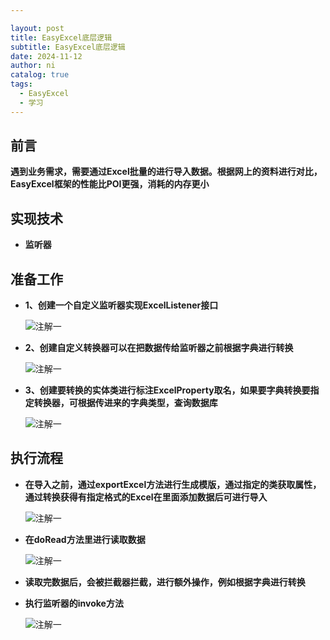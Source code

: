 ```yaml
---

layout: post
title: EasyExcel底层逻辑
subtitle: EasyExcel底层逻辑
date: 2024-11-12
author: ni
catalog: true
tags:
  - EasyExcel
  - 学习
---
```


## 前言

​	**遇到业务需求，需要通过Excel批量的进行导入数据。根据网上的资料进行对比，EasyExcel框架的性能比POI更强，消耗的内存更小**

## 实现技术

 - **监听器**

## 准备工作

- **1、创建一个自定义监听器实现ExcelListener接口**
	<p>
    <img src="https://ni-blog.oss-rg-china-mainland.aliyuncs.com/my-blog/Snipaste_2024-11-12_19-24-01.png" alt="注解一" title="注解一" />

    
- **2、创建自定义转换器可以在把数据传给监听器之前根据字典进行转换**
	<p>
    <img src="https://ni-blog.oss-rg-china-mainland.aliyuncs.com/my-blog/Snipaste_2024-11-12_18-51-33.png" alt="注解一" title="注解一" />

    
- **3、创建要转换的实体类进行标注ExcelProperty取名，如果要字典转换要指定转换器，可根据传进来的字典类型，查询数据库**
	<p>
    <img src="https://ni-blog.oss-rg-china-mainland.aliyuncs.com/my-blog/Snipaste_2024-11-12_19-35-23.png" alt="注解一" title="注解一" />

    

## **执行流程**

- **在导入之前，通过exportExcel方法进行生成模版，通过指定的类获取属性，通过转换获得有指定格式的Excel在里面添加数据后可进行导入**
	<p>
    <img src="https://ni-blog.oss-rg-china-mainland.aliyuncs.com/my-blog/Snipaste_2024-11-12_19-25-13.png" alt="注解一" title="注解一" />

    

- **在doRead方法里进行读取数据**
	<p>
    <img src="https://ni-blog.oss-rg-china-mainland.aliyuncs.com/my-blog/Snipaste_2024-11-12_19-27-09.png" alt="注解一" title="注解一" />

    

- **读取完数据后，会被拦截器拦截，进行额外操作，例如根据字典进行转换**

- **执行监听器的invoke方法**

    <p>
    <img src="https://ni-blog.oss-rg-china-mainland.aliyuncs.com/my-blog/Snipaste_2024-11-12_18-39-51.png" alt="注解一" title="注解一" />

    </p>